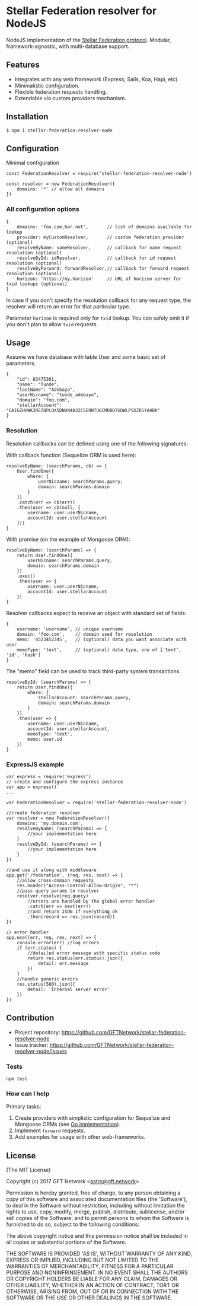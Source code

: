 # Stellar Federation resolver for NodeJS

NodeJS implementation of the [Stellar Federation protocol](https://www.stellar.org/developers/guides/concepts/federation.html). Modular, framework-agnostic, with multi-database support.

## Features

* Integrates with any web framework (Express, Sails, Koa, Hapi, etc).
* Minimalistic configuration.
* Flexible federation requests handling.
* Extendable via custom providers mechanism.

## Installation
`$ npm i stellar-federation-resolver-node`

## Configuration

Minimal configuration

```
const FederationResolver = require('stellar-federation-resolver-node')

const resolver = new FederationResolver({
    domains: '*' // allow all domains
})
```

### All configuration options

```
{
    domains: 'foo.com,bar.net',       // list of domains available for lookup
    provider: myCustomResolver,       // custom federation provider (optional)
    resolveByName: nameResolver,      // callback for name request resolution (optional)
    resolveById: idResolver,          // callback for id request resolution (optional)
    resolveByForward: forwardResolver,// callback for forward request resolution (optional)
    horizon: 'https://my.horizon'     // URL of horizon server for txid lookups (optional)
}
```

In case if you don't specify the resolution callback for any request type, the resolver will return an error for that particular type.

Parameter `horizon` is required only for `txid` lookup. You can safely omit it if you don't plan to allow `txid` requests.

## Usage

Assume we have database with table User and some basic set of parameters.

```
{
    "id": 83475301,
    "name": "Tunde",
    "lastName": "Adebayo",
    "userNicname": "tunde_adebayo",
    "domain": "foo.com",
    "stellarAccount": "GAIGZHHWK3REZQPLQX5DNUN4A32CSEONTU6CMDBO7GDWLPSXZDSYA4BK"
}
```


### Resolution

Resolution callbacks can be defined using one of the following signatures:

With callback function (Sequelize ORM is used here):
```
resolveByName: (searchParams, cb) => {
    User.findOne({
        where: {
            userNicname: searchParams.query,
            domain: searchParams.domain
        }
    })
    .catch(err => cb(err))
    .then(user => cb(null, {
        username: user.userNicname,
        accountId: user.stellarAccount
    }))
}
```

With promise (on the example of Mongoose ORM):
```
resolveByName: (searchParams) => {
    return User.findOne({
        userNicname: searchParams.query,
        domain: searchParams.domain
    })
    .exec()
    .then(user => {
        username: user.userNicname,
        accountId: user.stellarAccount
    })
}
```


Resolver callbacks expect to receive an object with standard set of fields:

```
{
    username: 'username', // unique username
    domain: 'foo.com',    // domain used for resolution
    memo: '4523452345',   // (optional) data you want associate with user
    memoType: 'text',     // (optional) data type, one of ['text', 'id', 'hash']
}
```

The "memo" field can be used to track third-party system transactions.

```
resolveById: (searchParams) => {
    return User.findOne({
        where: {
            stellarAccount: searchParams.query,
            domain: searchParams.domain
        }
    })
    .then(user => {
        username: user.userNicname,
        accountId: user.stellarAccount,
        memoType: 'text',
        memo: user.id
    })
}
```

### ExpressJS example

```
var express = require('express')
// create and configure the express instance
var app = express()
...

var FederationResolver = require('stellar-federation-resolver-node')

//create federation resolver
var resolver = new FederationResolver({
    domains: 'my.domain.com',
    resolveByName: (searchParams) => {
        //your implementation here
    }
    resolveById: (searchParams) => {
        //your implementation here
    }
})

//and use it along with middleware
app.get('/federation', (req, res, next) => {
    //allow cross-domain requests
    res.header("Access-Control-Allow-Origin", "*")
    //pass query params to resolver
    resolver.resolve(req.query)
        //errors are handled by the global error handler
        .catch(err => next(err))
        //and return JSON if everything ok
        .then(record => res.json(record))
})

// error handler
app.use((err, req, res, next) => {
    console.error(err) //log errors
    if (err.status) {
        //detailed error message with specific status code
        return res.status(err.status).json({
            detail: err.message
        })
    }
    //handle generic errors
    res.status(500).json({
        detail: 'Internal server error'
    })
})
```

## Contribution

* Project repository: https://github.com/GFTNetwork/stellar-federation-resolver-node
* Issue tracker: https://github.com/GFTNetwork/stellar-federation-resolver-node/issues

### Tests

```
npm test
```

### How can I help

Primary tasks:

1. Create providers with simplistic configuration for Sequelize and Mongoose ORMs (see [Go implementation](https://github.com/stellar/go/tree/master/services/federation)).
2. Implement `forward` requests.
3. Add examples for usage with other web-frameworks.

## License

(The MIT License)

Copyright (c) 2017 GFT Network &lt;astro@gft.network&gt;

Permission is hereby granted, free of charge, to any person obtaining a copy of this software and associated documentation files (the 'Software'), to deal in the Software without restriction, including without limitation the rights to use, copy, modify, merge, publish, distribute, sublicense, and/or sell copies of the Software, and to permit persons to whom the Software is furnished to do so, subject to the following conditions:

The above copyright notice and this permission notice shall be included in all copies or substantial portions of the Software.

THE SOFTWARE IS PROVIDED 'AS IS', WITHOUT WARRANTY OF ANY KIND, EXPRESS OR IMPLIED, INCLUDING BUT NOT LIMITED TO THE WARRANTIES OF MERCHANTABILITY, FITNESS FOR A PARTICULAR PURPOSE AND NONINFRINGEMENT. IN NO EVENT SHALL THE AUTHORS OR COPYRIGHT HOLDERS BE LIABLE FOR ANY CLAIM, DAMAGES OR OTHER LIABILITY, WHETHER IN AN ACTION OF CONTRACT, TORT OR OTHERWISE, ARISING FROM, OUT OF OR IN CONNECTION WITH THE SOFTWARE OR THE USE OR OTHER DEALINGS IN THE SOFTWARE.
